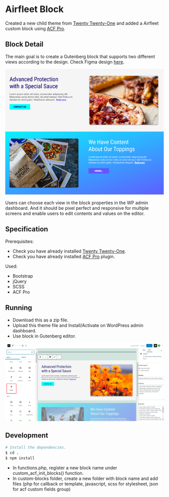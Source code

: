 # Airfleet Block

Created a new child theme from [Twenty Twenty-One](https://wordpress.org/themes/twentytwentyone/) and added a Airfleet custom block using [ACF Pro](https://www.advancedcustomfields.com/pro/).

## Block Detail
The main goal is to create a Gutenberg block that supports two different views according to the design. Check Figma design [here](https://www.figma.com/file/xI9JqY0mp2xBMj6W5jzI0L/ACF_Gutenberg-Block).

![Block Item Design](screenshot.png "Block Item Design")

Users can choose each view in the block properties in the WP admin dashboard.
And it should be pixel perfect and responsive for multiple screens and enable users to edit contents and values on the editor.

## Specification

Prerequisites:

* Check you have already installed [Twenty Twenty-One](https://wordpress.org/themes/twentytwentyone/).
* Check you have already installed [ACF Pro](https://www.advancedcustomfields.com/pro/) plugin.

Used:

* Bootstrap
* jQuery
* SCSS
* ACF Pro

## Running

* Download this as a zip file.
* Upload this theme file and Install/Activate on WordPress admin dashboard.
* Use block in Gutenberg editor.

![Block Item](block.png "Block Item")

## Development

```bash
# Install the dependencies.
$ cd .
$ npm install
```

* In functions.php, register a new block name under custom_acf_init_blocks() function.
* In custom-blocks folder, create a new folder with block name and add files (php for callback or template, javascript, scss for stylesheet, json for acf custom fields group)
